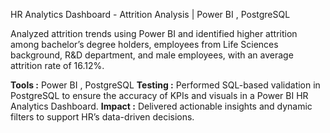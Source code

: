 HR Analytics Dashboard - Attrition Analysis | Power BI , PostgreSQL 

Analyzed attrition trends using Power BI and identified higher attrition among bachelor’s degree holders, employees from Life Sciences background, R&D department, and male employees, with an average attrition rate of 16.12%.

**Tools :** Power BI , PostgreSQL 
**Testing :** Performed SQL-based validation in PostgreSQL to ensure the accuracy of KPIs and visuals in a Power BI HR Analytics Dashboard.
**Impact :** Delivered actionable insights and dynamic filters to support HR’s data-driven decisions.

